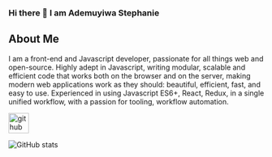 ### Hi there 👋 I am Ademuyiwa Stephanie

<!--
**aizuanjeme/aizuanjeme** is a ✨ _special_ ✨ repository because its `README.md` (this file) appears on your GitHub profile.

Here are some ideas to get you started:

- 🔭 I’m currently working on ...
- 🌱 I’m currently learning ...
- 👯 I’m looking to collaborate on ...
- 🤔 I’m looking for help with ...
- 💬 Ask me about ...
- 📫 How to reach me: ...
- 😄 Pronouns: ...
- ⚡ Fun fact: ...
-->

## About Me
I am a front-end and Javascript developer, passionate for all things web and open-source. Highly adept in Javascript, writing modular, scalable and efficient code that works both on the browser and on the server, making modern web applications work as they should: beautiful, efficient, fast, and easy to use. Experienced in using Javascript ES6+, React, Redux, in a single unified workflow, with a passion for tooling, workflow automation.

[<img src='https://cdn.jsdelivr.net/npm/simple-icons@3.0.1/icons/github.svg' alt='github' height='40'>](https://github.com/aizuanjeme)  


![GitHub stats](https://github-readme-stats.vercel.app/api?username=aizuanjeme&show_icons=true)  
